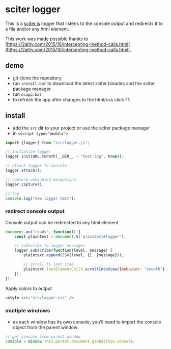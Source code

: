 # sciter logger

This is a [sciter.js](https://sciter.com/) logger that listens to the console output and redirects it to a file and/or any html element.

This work was made possible thanks to [https://2ality.com/2015/10/intercepting-method-calls.html](https://2ality.com/2015/10/intercepting-method-calls.html).

## demo

- git clone the repository
- run `install.bat` to download the latest sciter binaries and the sciter package manager
- run `scapp.bat`
- to refresh the app after changes to the html/css click `F5`

## install

- add the `src` dir to your project or use the sciter package manager
- in `<script type="module">`

```js
import {logger} from "src/logger.js";

// initialize logger
logger.init(URL.toPath(__DIR__ + "test.log", true));

// attach logger to console
logger.attach();

// capture unhandled exceptions
logger.capture();

// log
console.log("new logger test");
```

### redirect console output

Console output can be redirected to any html element

```js
document.on("ready", function() {
    const plaintext = document.$("plaintext#logger");

    // subscribe to logger messages
    logger.subscribe(function(level, message) {
        plaintext.append(JSX(level, {}, [message]));

        // scroll to last item
        plaintext.lastElementChild.scrollIntoView({behavior: "smooth"});
    });
});
```

Apply colors to output

```html
<style src="src/logger.css" />
```

### multiple windows

- as each window has its own console, you'll need to import the console object from the parent window:

```js
// get console from parent window
console = Window.this.parent.document.globalThis.console;
```
